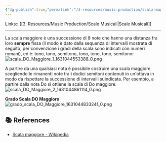 ```yaml
---
{"dg-publish":true,"permalink":"/3-resources/music-production/scala-maggiore/"}
---
```


Links:: [[3. Resources/Music Production/Scale Musicali\|Scale Musicali]]

---
La scala maggiore è una successione di 8 note che hanno una distanza fra loro **sempre** fissa (il modo è dato dalla sequenza di intervalli mostrata di seguito, per convenzione i gradi della scala sono indicati con numeri romani), ed è: tono, tono, semitono, tono, tono, tono, semitono:
![scala_DO_Maggiore_1_1631044553388_0.png](/img/user/3.%20Resources/Attachments/scala_DO_Maggiore_1_1631044553388_0.png)


A partire da una qualsiasi nota è possibile costruire una scala maggiore scegliendo le rimanenti note tra i dodici semitoni contenuti in un'ottava in modo da rispettare la successione di intervalli suindicata. Per esempio, a partire dalla nota Do si ottiene la scala di Do maggiore:
![scala_DO_Maggiore_2_1631044861114_0.png](/img/user/3.%20Resources/Attachments/scala_DO_Maggiore_2_1631044861114_0.png)

**Grado Scala DO Maggiore**
![grado_scala_DO_Maggiore_1631044833241_0.png](/img/user/3.%20Resources/Attachments/grado_scala_DO_Maggiore_1631044833241_0.png)


## 📚 References

- [Scala maggiore - Wikipedia](https://it.wikipedia.org/wiki/Scala_maggiore)